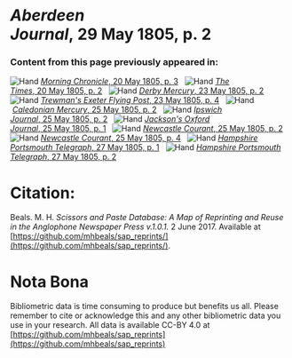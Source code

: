 # *Aberdeen Journal*, 29 May 1805, p. 2  
  
### Content from this page previously appeared in:  
![Hand](http://scissorsandpaste.net/wp-content/uploads/2017/06/smallhandpointer.png) [*Morning Chronicle*, 20 May 1805, p. 3](https://mhbeals.github.io/sap_html/Morning-Chronicle/Morning-Chronicle-20-May-1805-p-3)  
![Hand](http://scissorsandpaste.net/wp-content/uploads/2017/06/smallhandpointer.png) [*The Times*, 20 May 1805, p. 2](https://mhbeals.github.io/sap_html/The-Times/The-Times-20-May-1805-p-2)  
![Hand](http://scissorsandpaste.net/wp-content/uploads/2017/06/smallhandpointer.png) [*Derby Mercury*, 23 May 1805, p. 2](https://mhbeals.github.io/sap_html/Derby-Mercury/Derby-Mercury-23-May-1805-p-2)  
![Hand](http://scissorsandpaste.net/wp-content/uploads/2017/06/smallhandpointer.png) [*Trewman's Exeter Flying Post*, 23 May 1805, p. 4](https://mhbeals.github.io/sap_html/Trewman's-Exeter-Flying-Post/Trewman's-Exeter-Flying-Post-23-May-1805-p-4)  
![Hand](http://scissorsandpaste.net/wp-content/uploads/2017/06/smallhandpointer.png) [*Caledonian Mercury*, 25 May 1805, p. 2](https://mhbeals.github.io/sap_html/Caledonian-Mercury/Caledonian-Mercury-25-May-1805-p-2)  
![Hand](http://scissorsandpaste.net/wp-content/uploads/2017/06/smallhandpointer.png) [*Ipswich Journal*, 25 May 1805, p. 2](https://mhbeals.github.io/sap_html/Ipswich-Journal/Ipswich-Journal-25-May-1805-p-2)  
![Hand](http://scissorsandpaste.net/wp-content/uploads/2017/06/smallhandpointer.png) [*Jackson's Oxford Journal*, 25 May 1805, p. 1](https://mhbeals.github.io/sap_html/Jackson's-Oxford-Journal/Jackson's-Oxford-Journal-25-May-1805-p-1)  
![Hand](http://scissorsandpaste.net/wp-content/uploads/2017/06/smallhandpointer.png) [*Newcastle Courant*, 25 May 1805, p. 2](https://mhbeals.github.io/sap_html/Newcastle-Courant/Newcastle-Courant-25-May-1805-p-2)  
![Hand](http://scissorsandpaste.net/wp-content/uploads/2017/06/smallhandpointer.png) [*Newcastle Courant*, 25 May 1805, p. 4](https://mhbeals.github.io/sap_html/Newcastle-Courant/Newcastle-Courant-25-May-1805-p-4)  
![Hand](http://scissorsandpaste.net/wp-content/uploads/2017/06/smallhandpointer.png) [*Hampshire Portsmouth Telegraph*, 27 May 1805, p. 1](https://mhbeals.github.io/sap_html/Hampshire-Portsmouth-Telegraph/Hampshire-Portsmouth-Telegraph-27-May-1805-p-1)  
![Hand](http://scissorsandpaste.net/wp-content/uploads/2017/06/smallhandpointer.png) [*Hampshire Portsmouth Telegraph*, 27 May 1805, p. 2](https://mhbeals.github.io/sap_html/Hampshire-Portsmouth-Telegraph/Hampshire-Portsmouth-Telegraph-27-May-1805-p-2)  


# Citation: 

Beals. M. H. *Scissors and Paste Database: A Map of Reprinting and Reuse in the Anglophone Newspaper Press v.1.0.1.* 2 June 2017. Available at [https://github.com/mhbeals/sap_reprints/](https://github.com/mhbeals/sap_reprints/). 

# Nota Bona

Bibliometric data is time consuming to produce but benefits us all. Please remember to cite or acknowledge this and any other bibliometric data you use in your research. All data is available CC-BY 4.0 at [https://github.com/mhbeals/sap_reprints](https://github.com/mhbeals/sap_reprints)